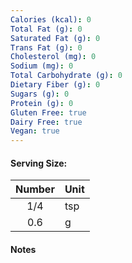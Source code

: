 ```yaml
---
Calories (kcal): 0
Total Fat (g): 0
Saturated Fat (g): 0
Trans Fat (g): 0
Cholesterol (mg): 0
Sodium (mg): 0
Total Carbohydrate (g): 0
Dietary Fiber (g): 0
Sugars (g): 0
Protein (g): 0
Gluten Free: true
Dairy Free: true
Vegan: true
---
```

#### Serving Size:

| Number | Unit |
| :----: | :--- |
|  1/4   | tsp  |
|  0.6   | g    |
#### Notes